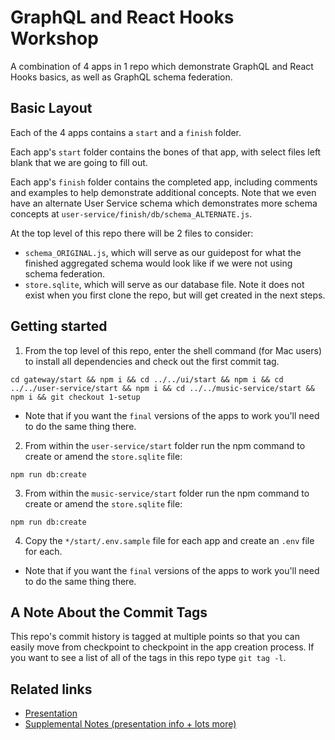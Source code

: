 # GraphQL and React Hooks Workshop
A combination of 4 apps in 1 repo which demonstrate GraphQL and React Hooks basics, as well as GraphQL schema federation.

## Basic Layout
Each of the 4 apps contains a `start` and a `finish` folder.

Each app's `start` folder contains the bones of that app, with select files left blank that we are going to fill out.

Each app's `finish` folder contains the completed app, including comments and examples to help demonstrate additional concepts. Note that we even have an alternate User Service schema which demonstrates more schema concepts at `user-service/finish/db/schema_ALTERNATE.js`.

At the top level of this repo there will be 2 files to consider:
- `schema_ORIGINAL.js`, which will serve as our guidepost for what the finished aggregated schema would look like if we were not using schema federation.
- `store.sqlite`, which will serve as our database file. Note it does not exist when you first clone the repo, but will get created in the next steps.

## Getting started
1. From the top level of this repo, enter the shell command (for Mac users) to install all dependencies and check out the first commit tag.
```
cd gateway/start && npm i && cd ../../ui/start && npm i && cd ../../user-service/start && npm i && cd ../../music-service/start && npm i && git checkout 1-setup
```
- Note that if you want the `final` versions of the apps to work you'll need to do the same thing there.

2. From within the `user-service/start` folder run the npm command to create or amend the `store.sqlite` file:
```
npm run db:create
```

3. From within the `music-service/start` folder run the npm command to create or amend the `store.sqlite` file:
```
npm run db:create
```

4. Copy the `*/start/.env.sample` file for each app and create an `.env` file for each.
- Note that if you want the `final` versions of the apps to work you'll need to do the same thing there.

## A Note About the Commit Tags
This repo's commit history is tagged at multiple points so that you can easily move from checkpoint to checkpoint in the app creation process. If you want to see a list of all of the tags in this repo type `git tag -l`.

## Related links
- [Presentation](https://docs.google.com/presentation/d/19Kq4eP5aL5iVHtLxNjL_6HM0L5jKVX_gRD93_B7h65M/edit?usp=sharing)
- [Supplemental Notes (presentation info + lots more)](https://docs.google.com/document/d/1NRo6fnmB1GuARKf2UTNcP2s3mVb7iU-9Ei_s11u8ApU/edit?usp=sharing)
